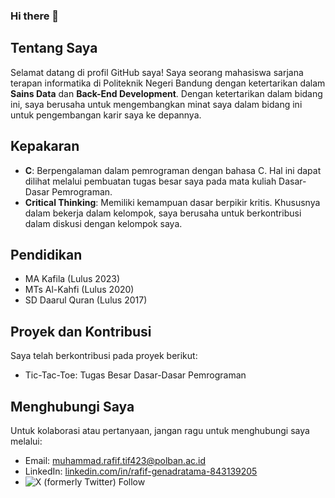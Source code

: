 ### Hi there 👋
## Tentang Saya

Selamat datang di profil GitHub saya! Saya seorang mahasiswa sarjana terapan informatika di Politeknik Negeri Bandung dengan ketertarikan dalam **Sains Data** dan **Back-End Development**. Dengan ketertarikan dalam bidang ini, saya berusaha untuk mengembangkan minat saya dalam bidang ini untuk pengembangan karir saya ke depannya.

## Kepakaran

- **C**: Berpengalaman dalam pemrograman dengan bahasa C. Hal ini dapat dilihat melalui pembuatan tugas besar saya pada mata kuliah Dasar-Dasar Pemrograman.
- **Critical Thinking**: Memiliki kemampuan dasar berpikir kritis. Khususnya dalam bekerja dalam kelompok, saya berusaha untuk berkontribusi dalam diskusi dengan kelompok saya.

## Pendidikan

- MA Kafila (Lulus 2023)
- MTs Al-Kahfi (Lulus 2020)
- SD Daarul Quran (Lulus 2017)

## Proyek dan Kontribusi
Saya telah berkontribusi pada proyek berikut:
- Tic-Tac-Toe: Tugas Besar Dasar-Dasar Pemrograman


## Menghubungi Saya

Untuk kolaborasi atau pertanyaan, jangan ragu untuk menghubungi saya melalui:

- Email: [muhammad.rafif.tif423@polban.ac.id](muhammad.rafif.tif423@polban.ac.id)
- LinkedIn: [linkedin.com/in/rafif-genadratama-843139205](http://linkedin.com/in/rafif-genadratama-843139205)
- ![X (formerly Twitter) Follow](https://img.shields.io/twitter/follow/genadratama)
